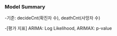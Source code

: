 ### Model Summary 
-기준: decideCnt(확진자 수), deathCnt(사망자 수)

-[평가 지표] ARIMA: Log Likelihood, ARIMAX: p-value 
